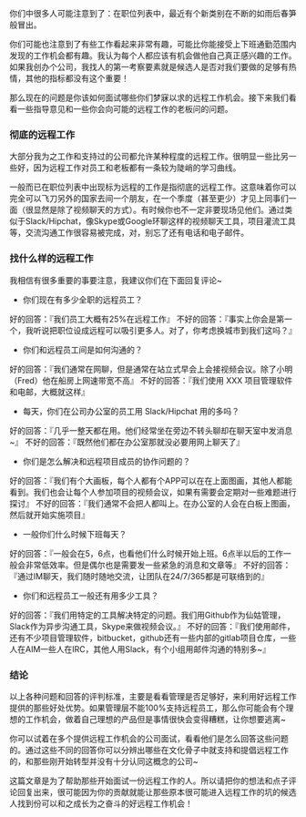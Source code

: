 
你们中很多人可能注意到了：在职位列表中，最近有个新类别在不断的如雨后春笋般冒出。

你们可能也注意到了有些工作看起来非常有趣，可能比你能接受上下班通勤范围内发现的工作机会都有趣。我认为每个人都应该有机会做他自己真正感兴趣的工作。如果我创办个公司，我找人的第一考察要素就是候选人是否对我们要做的足够有热情，其他的指标都没有这个重要！

那么现在的问题是你该如何面试哪些你们梦寐以求的远程工作机会。接下来我们看看一些指导意见和一些你会向可能的远程工作的老板问的问题。

### 彻底的远程工作

大部分我为之工作和支持过的公司都允许某种程度的远程工作。很明显一些比另一些好，因为远程工作对员工和老板都有一条较为陡峭的学习曲线。

一般而已在职位列表中出现标为远程的工作是指彻底的远程工作。这意味着你可以完全可以飞刀另外的国家去间一个朋友，在一个季度（甚至更少）才见上同事们一面（很显然是除了视频聊天的方式）。有时候你也不一定非要现场见他们。通过类似于Slack/Hipchat，像Skype或Google环聊这样的视频聊天工具，项目灌流工具等，交流沟通工作很容易被完成，对，别忘了还有电话和电子邮件。

### 找什么样的远程工作

我相信有很多重要的事要注意，我建议你们在下面回复评论~

- 你们现在有多少全职的远程员工？

好的回答：『我们员工大概有25%在远程工作』
不好的回答：『事实上你会是第一个，我听说把职位设成远程可以吸引更多人。对了，你考虑换城市到我们这吗？』

- 你们和远程员工间是如何沟通的？

好的回答：『我们通常在网聊，但是通常在站立式早会上会接视频会议。除了小明（Fred）他在船房上网速带宽不高』
不好的回答：『我们使用 XXX 项目管理软件和电邮，大概就这样』

- 每天，你们在公司办公室的员工用 Slack/Hipchat 用的多吗？

好的回答：『几乎一整天都在用。他们经常坐在旁边不转头聊却在聊天室中发消息~』
不好的回答：『既然他们都在办公室那就没必要用网上聊天了』

- 你们是怎么解决和远程项目成员的协作问题的？

好的回答：『我们有个大画板，每个人都有个APP可以在在上面图画，其他人都能看到。我们也会让每个人参加项目的视频会议，如果有需要会定期对一些难题进行探讨』
不好的回答：『我们通常不会把人都叫上。在办公室的人会在白板上图画，然后就开始实施项目』

- 一般你们什么时候下班每天？

好的回答：『一般会在5，6点，也看他们什么时候开始上班。6点半以后的工作一般会非常低效率。但是偶尔也是需要发一些紧急的消息和文章等』
不好的回答：『通过IM聊天，我们随时随地交流，让团队在24/7/365都是可联络到的』

- 你们和远程员工一般还有用多少工具？

好的回答：『我们用特定的工具解决特定的问题。我们用Github作为仙姑管理，Slack作为异步沟通工具，Skype来做视频会议。』
不好的回答：『我们使用邮件，还有不少项目管理软件，bitbucket，github还有一些内部的gitlab项目仓库，一些人在AIM一些人在IRC，其他人用Slack，有个小组用邮件沟通的特别多~』

### 结论

以上各种问题和回答的评判标准，主要是看看管理是否足够好，来利用好远程工作提供的那些好处优势。如果管理层不能100%支持远程员工，那么你可能会有个理想的工作机会，做着自己理想的产品但是事情很快会变得糟糕，让你想要逃离~

你可以试着在多个提供远程工作机会的公司面试，看看他们是怎么回答这些问题的。通过这些不同的回答你可以分辨出哪些在文化骨子中就支持和提倡远程工作的，和那些刚开始转型并没有十分认同这概念的公司~

这篇文章是为了帮助那些开始面试一份远程工作的人。所以请把你的想法和点子评论回复出来，很可能因为你的贡献就能让那些原本很可能进入远程工作的坑的候选人找到份可以和之成长为之奋斗的好远程工作机会！


